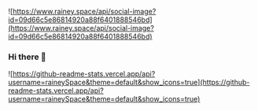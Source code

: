 

<!--
**RaineySpace/RaineySpace** is a ✨ _special_ ✨ repository because its `README.md` (this file) appears on your GitHub profile.

Here are some ideas to get you started:

- 🔭 I’m currently working on ...
- 🌱 I’m currently learning ...
- 👯 I’m looking to collaborate on ...
- 🤔 I’m looking for help with ...
- 💬 Ask me about ...
- 📫 How to reach me: ...
- 😄 Pronouns: ...
- ⚡ Fun fact: ...
-->

![https://www.rainey.space/api/social-image?id=09d66c5e86814920a88f6401888546bd](https://www.rainey.space/api/social-image?id=09d66c5e86814920a88f6401888546bd)

### Hi there 👋

![https://github-readme-stats.vercel.app/api?username=raineySpace&theme=default&show_icons=true](https://github-readme-stats.vercel.app/api?username=raineySpace&theme=default&show_icons=true)
